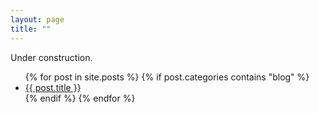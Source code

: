 ```yaml
---
layout: page
title: ""
---
```


Under construction.

<ul>
{% for post in site.posts %}
    {% if post.categories contains "blog" %}
        <li><a href="{{ post.url }}">{{ post.title }}</a></li>
    {% endif %}
{% endfor %}
</ul>